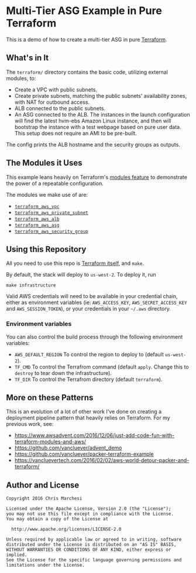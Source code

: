 # Multi-Tier ASG Example in Pure Terraform

This is a demo of how to create a multi-tier ASG in pure [Terraform][1].

[1]: https://terraform.io

## What's in It

The `terraform/` directory contains the basic code, utilizing external modules,
to:

 * Create a VPC with public subnets.
 * Create private subnets, matching the public subnets' availability zones, with
   NAT for outbound access.
 * ALB connected to the public subnets.
 * An ASG connected to the ALB. The instances in the launch configuration will
   find the latest hvm-ebs Amazon Linux instance, and then will bootstrap the
   instance with a test webpage based on pure user data. This setup does not
   require an AMI to be pre-built.

The config prints the ALB hostname and the security groups as outputs.

## The Modules it Uses

This example leans heavily on Terraform's [modules feature][2] to demonstrate
the power of a repeatable configuration.

[2]: https://www.terraform.io/docs/modules/index.html

The modules we make use of are:
 
 * [`terraform_aws_vpc`](https://github.com/paybyphone/terraform_aws_vpc)
 * [`terraform_aws_private_subnet`](https://github.com/paybyphone/terraform_aws_private_subnet)
 * [`terraform_aws_alb`](https://github.com/paybyphone/terraform_aws_alb)
 * [`terraform_aws_asg`](https://github.com/paybyphone/terraform_aws_asg)
 * [`terraform_aws_security_group`](https://github.com/paybyphone/terraform_aws_security_group)


## Using this Repository

All you need to use this repo is [Terraform itself][3], and `make`.

[3]: https://www.terraform.io/downloads.html

By default, the stack will deploy to `us-west-2`. To deploy it, run

```
make infrastructure
```

Valid AWS credentials will need to be available in your credential chain, either
as environment variables (ie: `AWS_ACCESS_KEY`, `AWS_SECRET_ACCESS_KEY` and
`AWS_SESSION_TOKEN`), or your credentials in your `~/.aws` directory.

### Environment variables

You can also control the build process through the following environment
variables:

 * `AWS_DEFAULT_REGION` To control the region to deploy to (default
   `us-west-2`).
 * `TF_CMD` To control the Terrafrom command (default `apply`. Change this to
   `destroy` to tear down the infrastructure).
 * `TF_DIR` To control the Terrafrom directory (default `terraform`).

## More on these Patterns

This is an evolution of a lot of other work I've done on creating a deployment
pipeline pattern that heavily relies on Terraform. For my previous work, see:

 * https://www.awsadvent.com/2016/12/06/just-add-code-fun-with-terraform-modules-and-aws/
 * https://github.com/vancluever/advent_demo
 * https://github.com/vancluever/packer-terraform-example
 * https://vancluevertech.com/2016/02/02/aws-world-detour-packer-and-terraform/

## Author and License

```
Copyright 2016 Chris Marchesi

Licensed under the Apache License, Version 2.0 (the "License");
you may not use this file except in compliance with the License.
You may obtain a copy of the License at

  http://www.apache.org/licenses/LICENSE-2.0

Unless required by applicable law or agreed to in writing, software
distributed under the License is distributed on an "AS IS" BASIS,
WITHOUT WARRANTIES OR CONDITIONS OF ANY KIND, either express or implied.
See the License for the specific language governing permissions and
limitations under the License.
```
